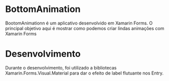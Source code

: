 # BottomAnimation
BootomAnimationn é um aplicativo desenvolvido em Xamarin Forms. O principal objetivo aqui é mostrar como podemos criar lindas animações com Xamarin Forms

# Desenvolvimento 
Durante o desenvolvimento, foi utilizado a bibliotecas Xamarin.Forms.Visual.Material para dar o efeito de label flutuante nos Entry.
